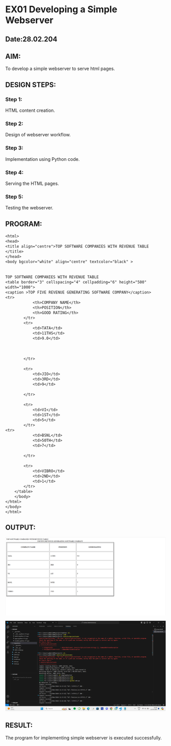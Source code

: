 # EX01 Developing a Simple Webserver
## Date:28.02.204

## AIM:
To develop a simple webserver to serve html pages.

## DESIGN STEPS:
### Step 1: 
HTML content creation.

### Step 2:
Design of webserver workflow.

### Step 3:
Implementation using Python code.

### Step 4:
Serving the HTML pages.

### Step 5:
Testing the webserver.

## PROGRAM:
```
<html>
<head>
<title align="centre">TOP SOFTWARE COMPANIES WITH REVENUE TABLE </title>
</head>
<body bgcolor="white" align="centre" textcolor="black" >
  

TOP SOFTWARE COMPANIES WITH REVENUE TABLE 
<table border="3" cellspacing="4" cellpadding="6" height="500" width="1000">
<caption >TOP FIVE REVENUE GENERATING SOFTWARE COMPANY</caption>
<tr>
			<th>COMPANY NAME</th>
			<th>POSITION</th>
			<th>GOOD RATING</th>
		</tr>
		<tr>
			<td>TATA</td>
			<td>11THS</td>
			<td>9.0</td>



		</tr>

		<tr>
			<td>JIO</td>
			<td>3RD</td>
			<td>9</td>

		</tr>

		<tr>
			<td>VI</td>
			<td>1ST</td>
			<td>5</td>
		</tr>
<tr>
			<td>BSNL</td>
			<td>50TH</td>
			<td>7</td>

		</tr>

		<tr>
			<td>VIBRO</td>
			<td>2ND</td>
			<td>1</td>
		</tr>
	</table>
	</body>
</html>
</body>
</html>
```

## OUTPUT:
![alt text](<Screenshot 2024-03-12 114405.png>)

![alt text](<Screenshot (5).png>)

## RESULT:
The program for implementing simple webserver is executed successfully.
